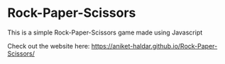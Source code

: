 # Rock-Paper-Scissors
This is a simple Rock-Paper-Scissors game made using Javascript

Check out the website here: https://aniket-haldar.github.io/Rock-Paper-Scissors/